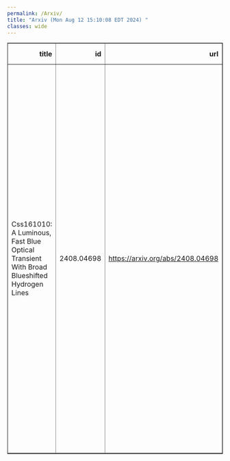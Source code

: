```yaml
---
permalink: /Arxiv/
title: "Arxiv (Mon Aug 12 15:10:08 EDT 2024) "
classes: wide
---
```

<table border="1" class="dataframe">
  <thead>
    <tr style="text-align: right;">
      <th>title</th>
      <th>id</th>
      <th>url</th>
      <th>authors</th>
      <th>Local Authors</th>
    </tr>
  </thead>
  <tbody>
    <tr>
      <td>Css161010: A Luminous, Fast Blue Optical Transient With Broad   Blueshifted Hydrogen Lines</td>
      <td>2408.04698</td>
      <td><a href="https://arxiv.org/abs/2408.04698" target="_blank">https://arxiv.org/abs/2408.04698</a></td>
      <td>Claudia P. Gutiérrez, Seppo Mattila, Peter Lundqvist, Luc Dessart, Santiago González-Gaitán, Peter G. Jonker, Subo Dong, Deanne Coppejans, Ping Chen, Panos Charalampopoulos, Nancy Elias-Rosa, Thomas Reynolds, Christopher Kochanek, Morgan Fraser, Andrea Pastorello, Mariusz Gromadzki, Jack Neustadt, Stefano Benetti, Erkki Kankare, Tuomas Kangas, Rubina Kotak, Maximilian D. Stritzinger, Thomas Wevers, Bing Zhang, David Bersier, Subhash Bose, David A. H. Buckley, Raya Dastidar, Anjasha Gangopadhyay, Aleksandra Hamanowicz, Juna Kollmeier, Jirong Mao, Stephen B. Potter, Encarni Romero-Colmenero, Mridweeka Singh, Auni Somero, Giacomo Terreran, Petri Vaisanen, Lukasz Wyrzykowski</td>
      <td>Christopher Kochanek, Jack Neustadt</td>
    </tr>
  </tbody>
</table>